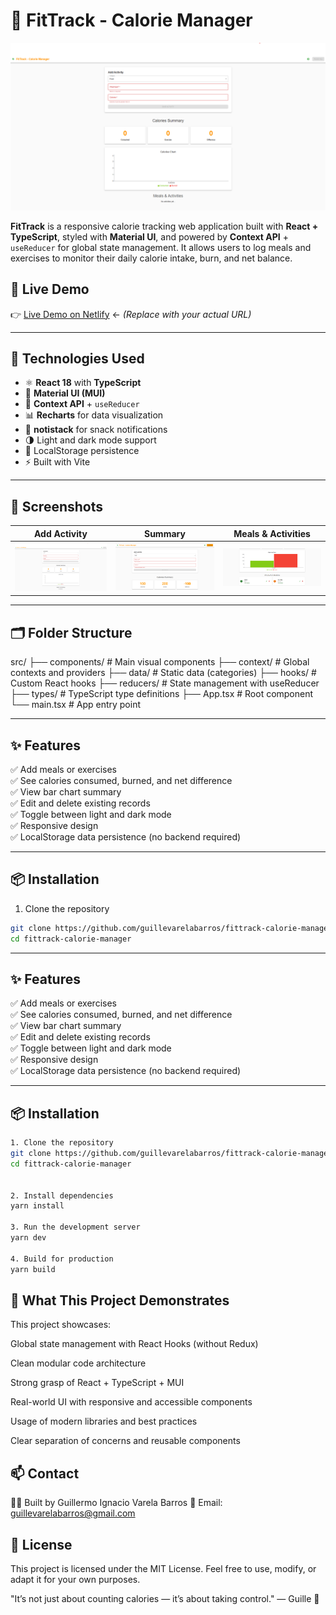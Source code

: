 # 🥗 FitTrack - Calorie Manager

![screenshot](./public/screen1.png)

**FitTrack** is a responsive calorie tracking web application built with
**React + TypeScript**, styled with **Material UI**, and powered by **Context
API** + `useReducer` for global state management. It allows users to log meals
and exercises to monitor their daily calorie intake, burn, and net balance.

## 🚀 Live Demo

👉 [Live Demo on Netlify](https://fittrack-calories.netlify.app) ← _(Replace
with your actual URL)_

---

## 🧠 Technologies Used

- ⚛️ **React 18** with **TypeScript**
- 🎨 **Material UI (MUI)**
- 🧠 **Context API** + `useReducer`
- 📊 **Recharts** for data visualization
- 🍿 **notistack** for snack notifications
- 🌗 Light and dark mode support
- 💾 LocalStorage persistence
- ⚡ Built with Vite

---

## 📸 Screenshots

| Add Activity                     | Summary                          | Meals & Activities               |
| -------------------------------- | -------------------------------- | -------------------------------- |
| ![screen1](./public/screen1.png) | ![screen2](./public/screen2.png) | ![screen3](./public/screen3.png) |

---

## 🗂️ Folder Structure

src/ ├── components/ # Main visual components ├── context/ # Global contexts and
providers ├── data/ # Static data (categories) ├── hooks/ # Custom React hooks
├── reducers/ # State management with useReducer ├── types/ # TypeScript type
definitions ├── App.tsx # Root component └── main.tsx # App entry point

---

## ✨ Features

✅ Add meals or exercises  
✅ See calories consumed, burned, and net difference  
✅ View bar chart summary  
✅ Edit and delete existing records  
✅ Toggle between light and dark mode  
✅ Responsive design  
✅ LocalStorage data persistence (no backend required)

---

## 📦 Installation

1. Clone the repository

```bash
git clone https://github.com/guillevarelabarros/fittrack-calorie-manager.git
cd fittrack-calorie-manager
```

---

## ✨ Features

✅ Add meals or exercises  
✅ See calories consumed, burned, and net difference  
✅ View bar chart summary  
✅ Edit and delete existing records  
✅ Toggle between light and dark mode  
✅ Responsive design  
✅ LocalStorage data persistence (no backend required)

---

## 📦 Installation

```bash
1. Clone the repository
git clone https://github.com/guillevarelabarros/fittrack-calorie-manager.git
cd fittrack-calorie-manager


2. Install dependencies
yarn install

3. Run the development server
yarn dev

4. Build for production
yarn build
```

## 🧪 What This Project Demonstrates

This project showcases:

Global state management with React Hooks (without Redux)

Clean modular code architecture

Strong grasp of React + TypeScript + MUI

Real-world UI with responsive and accessible components

Usage of modern libraries and best practices

Clear separation of concerns and reusable components

## 📫 Contact

👨‍💻 Built by Guillermo Ignacio Varela Barros 📧 Email:
guillevarelabarros@gmail.com

## 📝 License

This project is licensed under the MIT License. Feel free to use, modify, or
adapt it for your own purposes.

"It’s not just about counting calories — it’s about taking control." — Guille 💪
